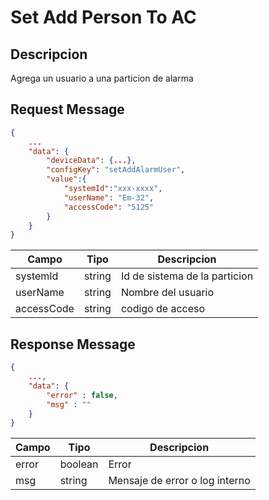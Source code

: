 # Set Add Person To AC

## Descripcion

Agrega un usuario a una particion de alarma

## Request Message

```json
{
    ...
    "data": {
        "deviceData": {...},
        "configKey": "setAddAlarmUser",
        "value":{
            "systemId":"xxx-xxxx",
            "userName": "Em-32",
            "accessCode": "5125"
        }
    }
}

```

| Campo      | Tipo   | Descripcion                   |
| ---------- | ------ | ----------------------------- |
| systemId   | string | Id de sistema de la particion |
| userName   | string | Nombre del usuario            |
| accessCode | string | codigo de acceso              |

## Response Message

```json
{
    ...,
    "data": {
        "error" : false,
        "msg" : ""
    }
}
```

| Campo | Tipo    | Descripcion                    |
| ----- | ------- | ------------------------------ |
| error | boolean | Error                          |
| msg   | string  | Mensaje de error o log interno |
